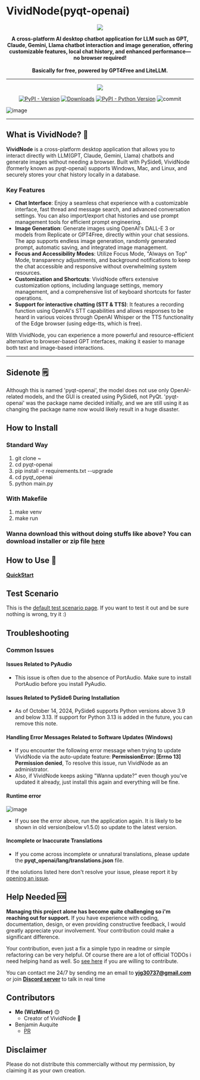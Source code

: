   # VividNode(pyqt-openai)

<div align="center">
  <img src="https://github.com/user-attachments/assets/ab169535-8af0-40c7-848d-59a7e5e4b304"/>

  <b>A cross-platform AI desktop chatbot application for LLM such as GPT, Claude, Gemini, Llama chatbot interaction and image generation, offering customizable features, local chat history, and enhanced performance—no browser required!<br><br>
  Basically for free, powered by GPT4Free and LiteLLM.</b>

<hr>

  [![](https://dcbadge.vercel.app/api/server/cHekprskVE)](https://discord.gg/cHekprskVE)
  
  [![PyPI - Version](https://img.shields.io/pypi/v/pyqt-openai?logo=pypi&logoColor=white)](https://pypi.org/project/pyqt-openai/) [![Downloads](https://static.pepy.tech/badge/pyqt-openai)](https://pepy.tech/project/pyqt-openai) [![PyPI - Python Version](https://img.shields.io/pypi/pyversions/pyqt-openai?logo=python&logoColor=gold)](https://pypi.org/project/pyqt-openai/) ![commit](https://img.shields.io/github/commit-activity/w/yjg30737/pyqt-openai)
</div>

![image](https://github.com/user-attachments/assets/9f5f2ca0-b191-4655-b671-ae0834e1a0b1)

---

## What is VividNode? 🤔

**VividNode** is a cross-platform desktop application that allows you to interact directly with LLM(GPT, Claude, Gemini, Llama) chatbots and generate images without needing a browser. Built with PySide6, VividNode (formerly known as pyqt-openai) supports Windows, Mac, and Linux, and securely stores your chat history locally in a database.

### Key Features

- **Chat Interface**: Enjoy a seamless chat experience with a customizable interface, fast thread and message search, and advanced conversation settings. You can also import/export chat histories and use prompt management tools for efficient prompt engineering.
- **Image Generation**: Generate images using OpenAI's DALL-E 3 or models from Replicate or GPT4Free, directly within your chat sessions. The app supports endless image generation, randomly generated prompt, automatic saving, and integrated image management.
- **Focus and Accessibility Modes**: Utilize Focus Mode, "Always on Top" Mode, transparency adjustments, and background notifications to keep the chat accessible and responsive without overwhelming system resources.
- **Customization and Shortcuts**: VividNode offers extensive customization options, including language settings, memory management, and a comprehensive list of keyboard shortcuts for faster operations.
- **Support for interactive chatting (STT & TTS)**: It features a recording function using OpenAI's STT capabilities and allows responses to be heard in various voices through OpenAI Whisper or the TTS functionality of the Edge browser (using edge-tts, which is free).

With VividNode, you can experience a more powerful and resource-efficient alternative to browser-based GPT interfaces, making it easier to manage both text and image-based interactions.

---

## Sidenote 🗒️

Although this is named 'pyqt-openai', the model does not use only OpenAI-related models, and the GUI is created using PySide6, not PyQt. 'pyqt-openai' was the package name decided initially, and we are still using it as changing the package name now would likely result in a huge disaster.

## How to Install

### Standard Way

1. git clone ~
2. cd pyqt-openai
3. pip install -r requirements.txt --upgrade
4. cd pyqt_openai
5. python main.py

### With Makefile

1. make venv
2. make run

### Wanna download this without doing stuffs like above? You can download installer or zip file [here](https://github.com/yjg30737/pyqt-openai/releases)

## How to Use 🧐

**[QuickStart](https://medium.com/@yjg30737/what-is-vividnode-how-to-use-it-4d8a9269a3c0)**

## Test Scenario

This is the [default test scenario page](https://github.com/yjg30737/pyqt-openai/wiki/Test-Scenario). If you want to test it out and be sure nothing is wrong, try it :)

## Troubleshooting

### Common Issues

#### Issues Related to PyAudio

- This issue is often due to the absence of PortAudio. Make sure to install PortAudio before you install PyAudio.

#### Issues Related to PySide6 During Installation

- As of October 14, 2024, PySide6 supports Python versions above 3.9 and below 3.13. If support for Python 3.13 is added in the future, you can remove this note.

#### Handling Error Messages Related to Software Updates (Windows)

- If you encounter the following error message when trying to update VividNode via the auto-update feature: **PermissionError: [Errno 13] Permission denied**, To resolve this issue, run VividNode as an administrator.
- Also, if VividNode keeps asking "Wanna update?" even though you've updated it already, just install this again and everything will be fine.

#### Runtime error

![image](https://github.com/user-attachments/assets/f53b44bb-1572-48ce-a9a0-a5da2b338d09)

- If you see the error above, run the application again. It is likely to be shown in old version(below v1.5.0) so update to the latest version.

#### Incomplete or Inaccurate Translations

- If you come across incomplete or unnatural translations, please update the **pyqt_openai/lang/translations.json** file.

If the solutions listed here don't resolve your issue, please report it by [opening an issue](https://github.com/yjg30737/pyqt-openai/issues).

## Help Needed 🆘

**Managing this project alone has become quite challenging so i'm reaching out for support.**
If you have experience with coding, documentation, design, or even providing constructive feedback, I would greatly appreciate your involvement. Your contribution could make a significant difference.

Your contribution, even just a fix a simple typo in readme or simple refactoring can be very helpful. Of course there are a lot of official TODOs i need helping hand as well. So [see here](https://github.com/yjg30737/pyqt-openai/blob/main/CONTRIBUTING.md) if you are willing to contribute.

You can contact me 24/7 by sending me an email to **<yjg30737@gmail.com>** or join [**Discord server**](https://discord.gg/cHekprskVE) to talk in real time

## Contributors

- **Me (WizMiner)** 😊
  - Creator of VividNode 🐐
- Benjamin Auquite
  - [PR](https://github.com/yjg30737/pyqt-openai/pull/199)

## Disclaimer

Please do not distribute this commercially without my permission, by claiming it as your own creation.
